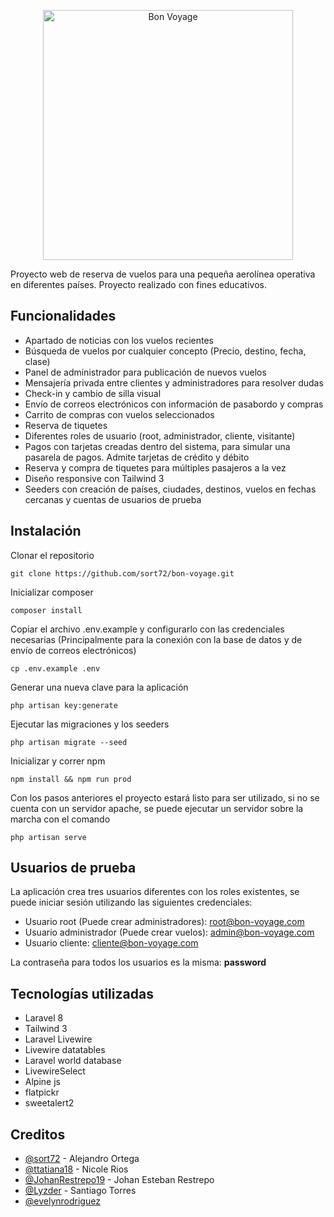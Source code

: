 <p align="center"><img src="https://i.imgur.com/31YRPVd.png" alt="Bon Voyage" width="400"></p>

Proyecto web de reserva de vuelos para una pequeña aerolínea operativa en diferentes países. Proyecto realizado con fines educativos.

## Funcionalidades

- Apartado de noticias con los vuelos recientes
- Búsqueda de vuelos por cualquier concepto (Precio, destino, fecha, clase)
- Panel de administrador para publicación de nuevos vuelos
- Mensajería privada entre clientes y administradores para resolver dudas
- Check-in y cambio de silla visual
- Envío de correos electrónicos con información de pasabordo y compras
- Carrito de compras con vuelos seleccionados
- Reserva de tiquetes
- Diferentes roles de usuario (root, administrador, cliente, visitante)
- Pagos con tarjetas creadas dentro del sistema, para simular una pasarela de pagos. Admite tarjetas de crédito y débito
- Reserva y compra de tiquetes para múltiples pasajeros a la vez
- Diseño responsive con Tailwind 3
- Seeders con creación de países, ciudades, destinos, vuelos en fechas cercanas y cuentas de usuarios de prueba

## Instalación

Clonar el repositorio

`
git clone https://github.com/sort72/bon-voyage.git
`

Inicializar composer

`
composer install
`

Copiar el archivo .env.example y configurarlo con las credenciales necesarias (Principalmente para la conexión con la base de datos y de envío de correos electrónicos)

`
cp .env.example .env
`

Generar una nueva clave para la aplicación

`
php artisan key:generate
` 

Ejecutar las migraciones y los seeders

`
php artisan migrate --seed
`

Inicializar y correr npm

`
npm install && npm run prod
`

Con los pasos anteriores el proyecto estará listo para ser utilizado, si no se cuenta con un servidor apache, se puede ejecutar un servidor sobre la marcha con el comando

`
php artisan serve
`

## Usuarios de prueba

La aplicación crea tres usuarios diferentes con los roles existentes, se puede iniciar sesión utilizando las siguientes credenciales:

- Usuario root (Puede crear administradores): root@bon-voyage.com
- Usuario administrador (Puede crear vuelos): admin@bon-voyage.com
- Usuario cliente: cliente@bon-voyage.com

La contraseña para todos los usuarios es la misma: **password**

## Tecnologías utilizadas

- Laravel 8
- Tailwind 3
- Laravel Livewire
- Livewire datatables
- Laravel world database
- LivewireSelect
- Alpine js
- flatpickr
- sweetalert2
  

## Creditos

- [@sort72](https://github.com/sort72) - Alejandro Ortega
- [@ttatiana18](https://github.com/ttatiana18) - Nicole Rios
- [@JohanRestrepo19](https://github.com/JohanRestrepo19) - Johan Esteban Restrepo
- [@Lyzder](https://github.com/Lyzder) - Santiago Torres
- [@evelynrodriguez](https://github.com/evelynrodriguezc)

